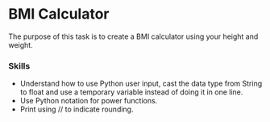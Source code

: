 # BMI Calculator
The purpose of this task is to create a BMI calculator using your height and weight.

### Skills
- Understand how to use Python user input, cast the data type from String to float and use a temporary variable instead of doing it in one line.
- Use Python notation for power functions.
- Print using // to indicate rounding.

